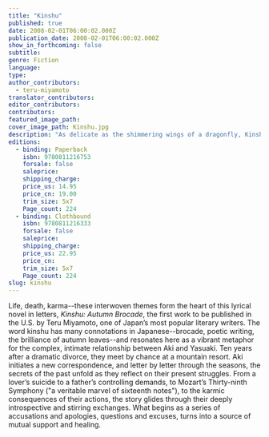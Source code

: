 ```yaml
---
title: "Kinshu"
published: true
date: 2008-02-01T06:00:02.000Z
publication_date: 2008-02-01T06:00:02.000Z
show_in_forthcoming: false
subtitle:
genre: Fiction
language:
type:
author_contributors:
  - teru-miyamoto
translator_contributors:
editor_contributors:
contributors:
featured_image_path:
cover_image_path: Kinshu.jpg
description: "As delicate as the shimmering wings of a dragonfly, Kinshu -- an epistolary novel by one of Japan's most popular literary authors -- is a masterpiece of simplicity and beauty. "
editions:
  - binding: Paperback
    isbn: 9780811216753
    forsale: false
    saleprice:
    shipping_charge:
    price_us: 14.95
    price_cn: 19.00
    trim_size: 5x7
    Page_count: 224
  - binding: Clothbound
    isbn: 9780811216333
    forsale: false
    saleprice:
    shipping_charge:
    price_us: 22.95
    price_cn:
    trim_size: 5x7
    Page_count: 224
slug: kinshu
---
```


Life, death, karma--these interwoven themes form the heart of this lyrical novel in letters, _Kinshu: Autumn Brocade_, the first work to be published in the U.S. by Teru Miyamoto, one of Japan’s most popular literary writers. The word kinshu has many connotations in Japanese--brocade, poetic writing, the brilliance of autumn leaves--and resonates here as a vibrant metaphor for the complex, intimate relationship between Aki and Yasuaki. Ten years after a dramatic divorce, they meet by chance at a mountain resort. Aki initiates a new correspondence, and letter by letter through the seasons, the secrets of the past unfold as they reflect on their present struggles. From a lover’s suicide to a father’s controlling demands, to Mozart’s Thirty-ninth Symphony ("a veritable marvel of sixteenth notes"), to the karmic consequences of their actions, the story glides through their deeply introspective and stirring exchanges. What begins as a series of accusations and apologies, questions and excuses, turns into a source of mutual support and healing.

